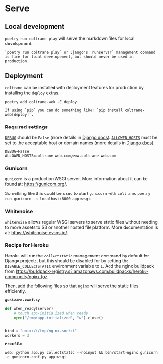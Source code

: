 # Serve

## Local development

`poetry run coltrane play` will serve the markdown files for local development.

```{warning}
`poetry run coltrane play` or Django's `runserver` management command is fine for local developement, but should never be used in production.
```

## Deployment

`coltrane` can be installed with deployment features for production by installing the `deploy` extras.

`poetry add coltrane-web -E deploy`

```{note}
If using `pip` you can do something like: `pip install coltrane-web[deploy]`.
```

### Required settings

[`DEBUG`](common/env#debug) should be `False` (more details in [Django docs](https://docs.djangoproject.com/en/stable/ref/settings/#debug)). [`ALLOWED_HOSTS`](common/env#allowed-hosts) must be set to the acceptable host or domain names (more details in [Django docs](https://docs.djangoproject.com/en/stable/ref/settings/#allowed-hosts)).

```shell
DEBUG=False
ALLOWED_HOSTS=coltrane-web.com,www.coltrane-web.com
```

### Gunicorn

`gunicorn` is a production WSGI server. More information about it can be found at: https://gunicorn.org/.

Something like this could be used to start `gunicorn` with `coltrane`: `poetry run gunicorn -b localhost:8000 app:wsgi`.

### Whitenoise

`whitenoise` allows regular WSGI servers to serve static files without needing to move assets to S3 or another hosted file platform. More documentation is at: https://whitenoise.evans.io/.

### Recipe for Heroku

Heroku will run the `collectstatic` management command by default for Django projects, but this should be disabled for by setting the `DISABLE_COLLECTSTATIC` environment variable to `1`. Add the nginx buildpack from https://buildpack-registry.s3.amazonaws.com/buildpacks/heroku-community/nginx.tgz.

Then, add the following files so that `nginx` will serve the static files efficiently.

**`gunicorn.conf.py`**

```python
def when_ready(server):
    # touch app-initialized when ready
    open("/tmp/app-initialized", "w").close()


bind = "unix:///tmp/nginx.socket"
workers = 3
```

**`Procfile`**

```
web: python app.py collectstatic --noinput && bin/start-nginx gunicorn -c gunicorn.conf.py app:wsgi
```
